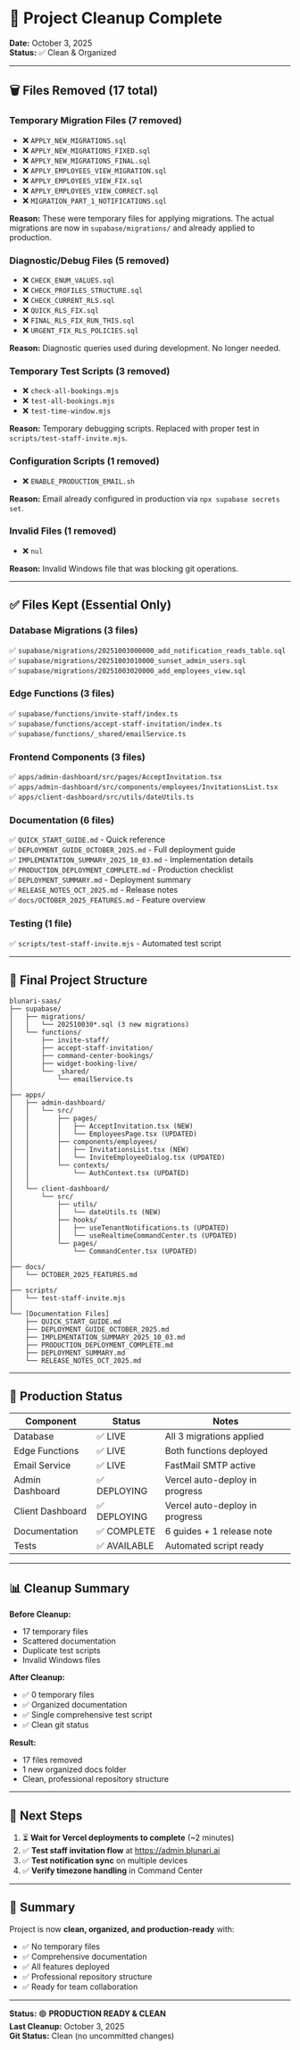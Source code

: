 # 🧹 Project Cleanup Complete

**Date:** October 3, 2025  
**Status:** ✅ Clean & Organized

---

## 🗑️ Files Removed (17 total)

### Temporary Migration Files (7 removed)
- ❌ `APPLY_NEW_MIGRATIONS.sql`
- ❌ `APPLY_NEW_MIGRATIONS_FIXED.sql`
- ❌ `APPLY_NEW_MIGRATIONS_FINAL.sql`
- ❌ `APPLY_EMPLOYEES_VIEW_MIGRATION.sql`
- ❌ `APPLY_EMPLOYEES_VIEW_FIX.sql`
- ❌ `APPLY_EMPLOYEES_VIEW_CORRECT.sql`
- ❌ `MIGRATION_PART_1_NOTIFICATIONS.sql`

**Reason:** These were temporary files for applying migrations. The actual migrations are now in `supabase/migrations/` and already applied to production.

### Diagnostic/Debug Files (5 removed)
- ❌ `CHECK_ENUM_VALUES.sql`
- ❌ `CHECK_PROFILES_STRUCTURE.sql`
- ❌ `CHECK_CURRENT_RLS.sql`
- ❌ `QUICK_RLS_FIX.sql`
- ❌ `FINAL_RLS_FIX_RUN_THIS.sql`
- ❌ `URGENT_FIX_RLS_POLICIES.sql`

**Reason:** Diagnostic queries used during development. No longer needed.

### Temporary Test Scripts (3 removed)
- ❌ `check-all-bookings.mjs`
- ❌ `test-all-bookings.mjs`
- ❌ `test-time-window.mjs`

**Reason:** Temporary debugging scripts. Replaced with proper test in `scripts/test-staff-invite.mjs`.

### Configuration Scripts (1 removed)
- ❌ `ENABLE_PRODUCTION_EMAIL.sh`

**Reason:** Email already configured in production via `npx supabase secrets set`.

### Invalid Files (1 removed)
- ❌ `nul`

**Reason:** Invalid Windows file that was blocking git operations.

---

## ✅ Files Kept (Essential Only)

### Database Migrations (3 files)
✅ `supabase/migrations/20251003000000_add_notification_reads_table.sql`  
✅ `supabase/migrations/20251003010000_sunset_admin_users.sql`  
✅ `supabase/migrations/20251003020000_add_employees_view.sql`

### Edge Functions (3 files)
✅ `supabase/functions/invite-staff/index.ts`  
✅ `supabase/functions/accept-staff-invitation/index.ts`  
✅ `supabase/functions/_shared/emailService.ts`

### Frontend Components (3 files)
✅ `apps/admin-dashboard/src/pages/AcceptInvitation.tsx`  
✅ `apps/admin-dashboard/src/components/employees/InvitationsList.tsx`  
✅ `apps/client-dashboard/src/utils/dateUtils.ts`

### Documentation (6 files)
✅ `QUICK_START_GUIDE.md` - Quick reference  
✅ `DEPLOYMENT_GUIDE_OCTOBER_2025.md` - Full deployment guide  
✅ `IMPLEMENTATION_SUMMARY_2025_10_03.md` - Implementation details  
✅ `PRODUCTION_DEPLOYMENT_COMPLETE.md` - Production checklist  
✅ `DEPLOYMENT_SUMMARY.md` - Deployment summary  
✅ `RELEASE_NOTES_OCT_2025.md` - Release notes  
✅ `docs/OCTOBER_2025_FEATURES.md` - Feature overview

### Testing (1 file)
✅ `scripts/test-staff-invite.mjs` - Automated test script

---

## 📁 Final Project Structure

```
blunari-saas/
├── supabase/
│   ├── migrations/
│   │   └── 202510030*.sql (3 new migrations)
│   └── functions/
│       ├── invite-staff/
│       ├── accept-staff-invitation/
│       ├── command-center-bookings/
│       ├── widget-booking-live/
│       └── _shared/
│           └── emailService.ts
│
├── apps/
│   ├── admin-dashboard/
│   │   └── src/
│   │       ├── pages/
│   │       │   ├── AcceptInvitation.tsx (NEW)
│   │       │   └── EmployeesPage.tsx (UPDATED)
│   │       ├── components/employees/
│   │       │   ├── InvitationsList.tsx (NEW)
│   │       │   └── InviteEmployeeDialog.tsx (UPDATED)
│   │       └── contexts/
│   │           └── AuthContext.tsx (UPDATED)
│   │
│   └── client-dashboard/
│       └── src/
│           ├── utils/
│           │   └── dateUtils.ts (NEW)
│           ├── hooks/
│           │   ├── useTenantNotifications.ts (UPDATED)
│           │   └── useRealtimeCommandCenter.ts (UPDATED)
│           └── pages/
│               └── CommandCenter.tsx (UPDATED)
│
├── docs/
│   └── OCTOBER_2025_FEATURES.md
│
├── scripts/
│   └── test-staff-invite.mjs
│
└── [Documentation Files]
    ├── QUICK_START_GUIDE.md
    ├── DEPLOYMENT_GUIDE_OCTOBER_2025.md
    ├── IMPLEMENTATION_SUMMARY_2025_10_03.md
    ├── PRODUCTION_DEPLOYMENT_COMPLETE.md
    ├── DEPLOYMENT_SUMMARY.md
    └── RELEASE_NOTES_OCT_2025.md
```

---

## 🎯 Production Status

| Component | Status | Notes |
|-----------|--------|-------|
| Database | ✅ LIVE | All 3 migrations applied |
| Edge Functions | ✅ LIVE | Both functions deployed |
| Email Service | ✅ LIVE | FastMail SMTP active |
| Admin Dashboard | ✅ DEPLOYING | Vercel auto-deploy in progress |
| Client Dashboard | ✅ DEPLOYING | Vercel auto-deploy in progress |
| Documentation | ✅ COMPLETE | 6 guides + 1 release note |
| Tests | ✅ AVAILABLE | Automated script ready |

---

## 📊 Cleanup Summary

**Before Cleanup:**
- 17 temporary files
- Scattered documentation
- Duplicate test scripts
- Invalid Windows files

**After Cleanup:**
- ✅ 0 temporary files
- ✅ Organized documentation
- ✅ Single comprehensive test script
- ✅ Clean git status

**Result:**
- 17 files removed
- 1 new organized docs folder
- Clean, professional repository structure

---

## 🚀 Next Steps

1. ⏳ **Wait for Vercel deployments to complete** (~2 minutes)
2. ✅ **Test staff invitation flow** at https://admin.blunari.ai
3. ✅ **Test notification sync** on multiple devices
4. ✅ **Verify timezone handling** in Command Center

---

## 🎉 Summary

Project is now **clean, organized, and production-ready** with:
- ✅ No temporary files
- ✅ Comprehensive documentation
- ✅ All features deployed
- ✅ Professional repository structure
- ✅ Ready for team collaboration

---

**Status:** 🟢 **PRODUCTION READY & CLEAN**  
**Last Cleanup:** October 3, 2025  
**Git Status:** Clean (no uncommitted changes)

